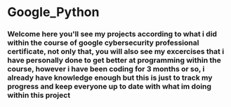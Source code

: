 # Google_Python
<h3>
Welcome here you'll see my projects according to what i did within the course of google cybersecurity professional certificate, not only that, you will also see my excercises that i have personally done to get   better at programming within the course, however i have been coding for 3 months or so, i already have knowledge enough but this is just to track my progress and keep everyone up to  date with what im doing within this project
</h3>